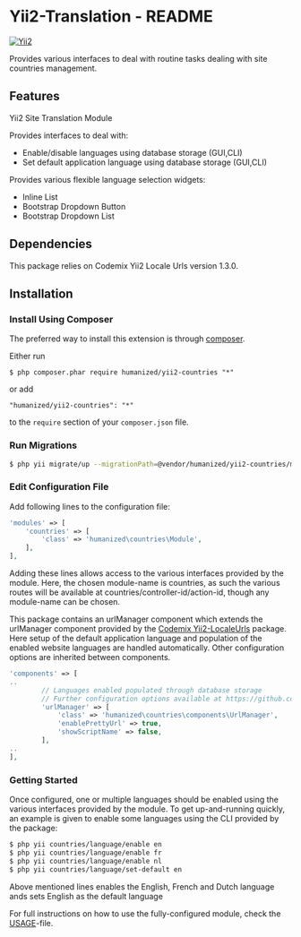 # Yii2-Translation - README
[![Yii2](https://img.shields.io/badge/Powered_by-Yii_Framework-green.svg?style=flat)](http://www.yiiframework.com/)

Provides various interfaces to deal with routine tasks dealing with site countries management.


## Features

Yii2 Site Translation Module
 
Provides interfaces to deal with: 
 * Enable/disable languages using database storage (GUI,CLI)
 * Set default application language using database storage (GUI,CLI)

Provides various flexible language selection widgets:
 * Inline List
 * Bootstrap Dropdown Button
 * Bootstrap Dropdown List


## Dependencies

This package relies on Codemix Yii2 Locale Urls version 1.3.0. 

## Installation

### Install Using Composer

The preferred way to install this extension is through [composer](http://getcomposer.org/download/).

Either run

```
$ php composer.phar require humanized/yii2-countries "*"
```

or add

```
"humanized/yii2-countries": "*"
```

to the ```require``` section of your `composer.json` file.


### Run Migrations 

```bash
$ php yii migrate/up --migrationPath=@vendor/humanized/yii2-countries/migrations
```


### Edit Configuration File

Add following lines to the configuration file:

```php
'modules' => [
    'countries' => [
        'class' => 'humanized\countries\Module',
    ],
],
```

Adding these lines allows access to the various interfaces provided by the module. 
Here, the chosen module-name is countries, as such the various routes will be available at countries/controller-id/action-id, though any module-name can be chosen.


This package contains an urlManager component which extends the urlManager component provided by the [Codemix Yii2-LocaleUrls](https://github.com/codemix/yii2-localeurls) package. Here setup of the default application language and population of the enabled website languages are handled automatically. Other configuration options are inherited between components. 

```php
'components' => [
..
        // Languages enabled populated through database storage
        // Further configuration options available at https://github.com/codemix/yii2-localeurls 
        'urlManager' => [
            'class' => 'humanized\countries\components\UrlManager',
            'enablePrettyUrl' => true, 
            'showScriptName' => false,
        ],
..
],
```
### Getting Started

Once configured, one or multiple languages should be enabled using the various interfaces provided by the module. To get up-and-running quickly, an example is given to enable some languages using the CLI provided by the package:

```bash
$ php yii countries/language/enable en
$ php yii countries/language/enable fr
$ php yii countries/language/enable nl
$ php yii countries/language/set-default en 
```

Above mentioned lines enables the English, French and Dutch language ands sets English as the default language

For full instructions on how to use the fully-configured module, check the [USAGE](USAGE.md)-file.
